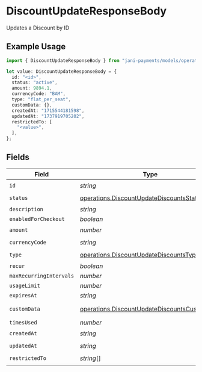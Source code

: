 # DiscountUpdateResponseBody

Updates a Discount by ID

## Example Usage

```typescript
import { DiscountUpdateResponseBody } from "jani-payments/models/operations";

let value: DiscountUpdateResponseBody = {
  id: "<id>",
  status: "active",
  amount: 9894.1,
  currencyCode: "BAM",
  type: "flat_per_seat",
  customData: {},
  createdAt: "1715544181598",
  updatedAt: "1737919705202",
  restrictedTo: [
    "<value>",
  ],
};
```

## Fields

| Field                                                                                                        | Type                                                                                                         | Required                                                                                                     | Description                                                                                                  |
| ------------------------------------------------------------------------------------------------------------ | ------------------------------------------------------------------------------------------------------------ | ------------------------------------------------------------------------------------------------------------ | ------------------------------------------------------------------------------------------------------------ |
| `id`                                                                                                         | *string*                                                                                                     | :heavy_check_mark:                                                                                           | N/A                                                                                                          |
| `status`                                                                                                     | [operations.DiscountUpdateDiscountsStatus](../../models/operations/discountupdatediscountsstatus.md)         | :heavy_check_mark:                                                                                           | N/A                                                                                                          |
| `description`                                                                                                | *string*                                                                                                     | :heavy_minus_sign:                                                                                           | N/A                                                                                                          |
| `enabledForCheckout`                                                                                         | *boolean*                                                                                                    | :heavy_minus_sign:                                                                                           | N/A                                                                                                          |
| `amount`                                                                                                     | *number*                                                                                                     | :heavy_check_mark:                                                                                           | N/A                                                                                                          |
| `currencyCode`                                                                                               | *string*                                                                                                     | :heavy_check_mark:                                                                                           | N/A                                                                                                          |
| `type`                                                                                                       | [operations.DiscountUpdateDiscountsType](../../models/operations/discountupdatediscountstype.md)             | :heavy_check_mark:                                                                                           | N/A                                                                                                          |
| `recur`                                                                                                      | *boolean*                                                                                                    | :heavy_minus_sign:                                                                                           | N/A                                                                                                          |
| `maxRecurringIntervals`                                                                                      | *number*                                                                                                     | :heavy_minus_sign:                                                                                           | N/A                                                                                                          |
| `usageLimit`                                                                                                 | *number*                                                                                                     | :heavy_minus_sign:                                                                                           | N/A                                                                                                          |
| `expiresAt`                                                                                                  | *string*                                                                                                     | :heavy_minus_sign:                                                                                           | N/A                                                                                                          |
| `customData`                                                                                                 | [operations.DiscountUpdateDiscountsCustomData](../../models/operations/discountupdatediscountscustomdata.md) | :heavy_check_mark:                                                                                           | Any valid JSON value                                                                                         |
| `timesUsed`                                                                                                  | *number*                                                                                                     | :heavy_minus_sign:                                                                                           | N/A                                                                                                          |
| `createdAt`                                                                                                  | *string*                                                                                                     | :heavy_check_mark:                                                                                           | N/A                                                                                                          |
| `updatedAt`                                                                                                  | *string*                                                                                                     | :heavy_check_mark:                                                                                           | N/A                                                                                                          |
| `restrictedTo`                                                                                               | *string*[]                                                                                                   | :heavy_check_mark:                                                                                           | N/A                                                                                                          |